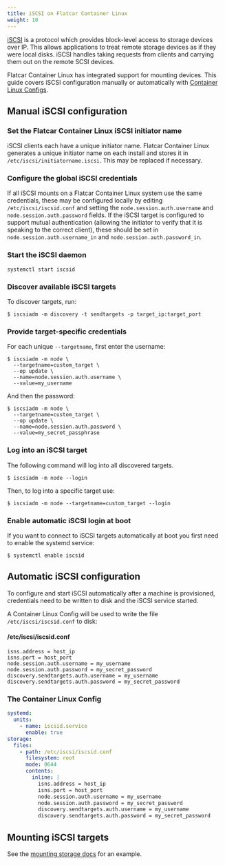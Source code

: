 ```yaml
---
title: iSCSI on Flatcar Container Linux
weight: 10
---
```


[iSCSI][iscsi-wiki] is a protocol which provides block-level access to storage devices over IP.
This allows applications to treat remote storage devices as if they were local disks.
iSCSI handles taking requests from clients and carrying them out on the remote SCSI devices.

Flatcar Container Linux has integrated support for mounting devices.
This guide covers iSCSI configuration manually or automatically with [Container Linux Configs][cl-configs].

## Manual iSCSI configuration

### Set the Flatcar Container Linux iSCSI initiator name

iSCSI clients each have a unique initiator name.
Flatcar Container Linux generates a unique initiator name on each install and stores it in `/etc/iscsi/initiatorname.iscsi`.
This may be replaced if necessary.

### Configure the global iSCSI credentials

If all iSCSI mounts on a Flatcar Container Linux system use the same credentials, these may be configured locally by editing `/etc/iscsi/iscsid.conf` and setting the `node.session.auth.username` and `node.session.auth.password` fields.
If the iSCSI target is configured to support mutual authentication (allowing the initiator to verify that it is speaking to the correct client), these should be set in `node.session.auth.username_in` and `node.session.auth.password_in`.

### Start the iSCSI daemon

```
systemctl start iscsid
```

### Discover available iSCSI targets

To discover targets, run:

```
$ iscsiadm -m discovery -t sendtargets -p target_ip:target_port
```

### Provide target-specific credentials

For each unique `--targetname`, first enter the username:

```
$ iscsiadm -m node \
  --targetname=custom_target \
  --op update \
  --name=node.session.auth.username \
  --value=my_username
```

And then the password:

```
$ iscsiadm -m node \
  --targetname=custom_target \
  --op update \
  --name=node.session.auth.password \
  --value=my_secret_passphrase
```

### Log into an iSCSI target

The following command will log into all discovered targets.

```
$ iscsiadm -m node --login
```

Then, to log into a specific target use:

```
$ iscsiadm -m node --targetname=custom_target --login
```

### Enable automatic iSCSI login at boot

If you want to connect to iSCSI targets automatically at boot you first need to enable the systemd service:

```
$ systemctl enable iscsid
```

## Automatic iSCSI configuration

To configure and start iSCSI automatically after a machine is provisioned, credentials need to be written to disk and the iSCSI service started.

A Container Linux Config will be used to write the file `/etc/iscsi/iscsid.conf` to disk:

#### /etc/iscsi/iscsid.conf
<!-- TODO: It's inclear based on documentation what the actual first line of this doc snippet should be.
     This is a best guess based on docs I've read, the rest I'm pretty certain of.
     I know we want to do discovery in this file, just not sure if that line accomplished the task. -->

```
isns.address = host_ip
isns.port = host_port
node.session.auth.username = my_username
node.session.auth.password = my_secret_password
discovery.sendtargets.auth.username = my_username
discovery.sendtargets.auth.password = my_secret_password
```

### The Container Linux Config

```yaml
systemd:
  units:
    - name: iscsid.service
      enable: true
storage:
  files:
    - path: /etc/iscsi/iscsid.conf
      filesystem: root
      mode: 0644
      contents:
        inline: |
          isns.address = host_ip
          isns.port = host_port
          node.session.auth.username = my_username
          node.session.auth.password = my_secret_password
          discovery.sendtargets.auth.username = my_username
          discovery.sendtargets.auth.password = my_secret_password
```

## Mounting iSCSI targets

See the [mounting storage docs][mounting-storage] for an example.

[iscsi-wiki]: https://en.wikipedia.org/wiki/ISCSI
[mounting-storage]: mounting-storage
[cl-configs]: provisioning
